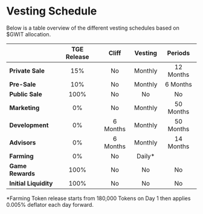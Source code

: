 # Vesting Schedule

Below is a table overview of the different vesting schedules based on $GWIT allocation.

|                       | **TGE Release** | **Cliff** | **Vesting** | **Periods** |
| --------------------- | :-------------: | :-------: | :---------: | :---------: |
| **Private Sale**      |       15%       |    No     |   Monthly   |  12 Months  |
| **Pre-Sale**          |       10%       |    No     |   Monthly   |  6 Months   |
| **Public Sale**       |      100%       |    No     |     No      |     No      |
| **Marketing**         |       0%        |    No     |   Monthly   |  50 Months  |
| **Development**       |       0%        | 6 Months  |   Monthly   |  50 Months  |
| **Advisors**          |       0%        | 6 Months  |   Monthly   |  14 Months  |
| **Farming**           |       0%        |    No     |   Daily\*   |             |
| **Game Rewards**      |      100%       |    No     |     No      |     No      |
| **Initial Liquidity** |      100%       |    No     |     No      |     No      |

\*Farming Token release starts from 180,000 Tokens on Day 1 then applies 0.005% deflator each day forward.
